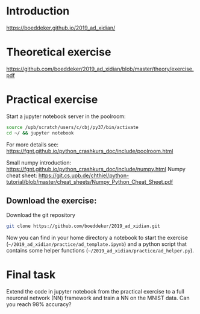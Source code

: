 
# Introduction
 https://boeddeker.github.io/2019_ad_xidian/ 

# Theoretical exercise
 https://github.com/boeddeker/2019_ad_xidian/blob/master/theory/exercise.pdf

# Practical exercise
Start a jupyter notebook server in the poolroom:
```bash
source /upb/scratch/users/c/cbj/py37/bin/activate
cd ~/ && jupyter notebook
```
For more details see:
https://fgnt.github.io/python_crashkurs_doc/include/poolroom.html

Small numpy introduction: https://fgnt.github.io/python_crashkurs_doc/include/numpy.html
Numpy cheat sheet: https://git.cs.upb.de/chthiel/python-tutorial/blob/master/cheat_sheets/Numpy_Python_Cheat_Sheet.pdf

<!-- Notebook: [practice/ad_template.ipynb](practice/ad_template.ipynb) -->

## Download the exercise:
Download the git repository
```bash
git clone https://github.com/boeddeker/2019_ad_xidian.git
```
Now you can find in your home directory a notebook to start the exercise
(`~/2019_ad_xidian/practice/ad_template.ipynb`) and a python script that contains some helper functions (`~/2019_ad_xidian/practice/ad_helper.py`).



# Final task

Extend the code in jupyter notebook from the practical exercise to a full neuronal network (NN) framework
and train a NN on the MNIST data.
Can you reach 98% accuracy?

